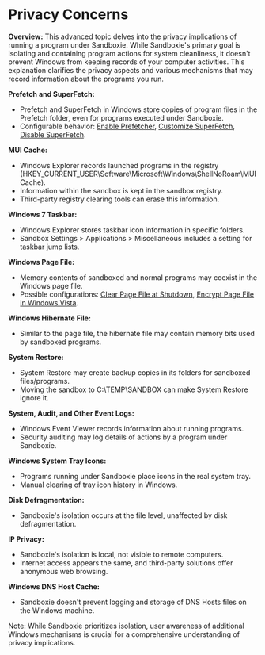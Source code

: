 # Privacy Concerns

**Overview:**
This advanced topic delves into the privacy implications of running a program under Sandboxie. While Sandboxie's primary goal is isolating and containing program actions for system cleanliness, it doesn't prevent Windows from keeping records of your computer activities. This explanation clarifies the privacy aspects and various mechanisms that may record information about the programs you run.

**Prefetch and SuperFetch:**
- Prefetch and SuperFetch in Windows store copies of program files in the Prefetch folder, even for programs executed under Sandboxie.
- Configurable behavior: [Enable Prefetcher](https://www.ghacks.net/2008/01/13/enableprefetcher-in-prefetchparameters), [Customize SuperFetch](https://www.howtogeek.com/998/change-superfetch-to-only-cache-system-boot-files-in-vista), [Disable SuperFetch](https://www.howtogeek.com/989/how-to-disable-superfetch-on-windows-vista).

**MUI Cache:**
- Windows Explorer records launched programs in the registry (HKEY_CURRENT_USER\Software\Microsoft\Windows\ShellNoRoam\MUICache).
- Information within the sandbox is kept in the sandbox registry.
- Third-party registry clearing tools can erase this information.

**Windows 7 Taskbar:**
- Windows Explorer stores taskbar icon information in specific folders.
- Sandbox Settings > Applications > Miscellaneous includes a setting for taskbar jump lists.

**Windows Page File:**
- Memory contents of sandboxed and normal programs may coexist in the Windows page file.
- Possible configurations: [Clear Page File at Shutdown](https://winaero.com/clear-pagefile-shutdown-windows-10), [Encrypt Page File in Windows Vista](https://www.vistax64.com/threads/virtual-memory-paging-file-clear-at-shutdown.157323).

**Windows Hibernate File:**
- Similar to the page file, the hibernate file may contain memory bits used by sandboxed programs.

**System Restore:**
- System Restore may create backup copies in its folders for sandboxed files/programs.
- Moving the sandbox to C:\TEMP\SANDBOX can make System Restore ignore it.

**System, Audit, and Other Event Logs:**
- Windows Event Viewer records information about running programs.
- Security auditing may log details of actions by a program under Sandboxie.

**Windows System Tray Icons:**
- Programs running under Sandboxie place icons in the real system tray.
- Manual clearing of tray icon history in Windows.

**Disk Defragmentation:**
- Sandboxie's isolation occurs at the file level, unaffected by disk defragmentation.

**IP Privacy:**
- Sandboxie's isolation is local, not visible to remote computers.
- Internet access appears the same, and third-party solutions offer anonymous web browsing.

**Windows DNS Host Cache:**
- Sandboxie doesn't prevent logging and storage of DNS Hosts files on the Windows machine.

Note: While Sandboxie prioritizes isolation, user awareness of additional Windows mechanisms is crucial for a comprehensive understanding of privacy implications.
